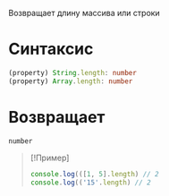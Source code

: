Возвращает длину массива или строки
# Синтаксис
```ts
(property) String.length: number
(property) Array.length: number
```
# Возвращает
```
number
```

> [!Пример]
> ```ts
> console.log(([1, 5].length) // 2
> console.log(('15'.length) // 2
> ```